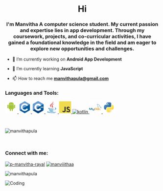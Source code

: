 <h1 align="center">Hi</h1>
<h3 align="center"> I'm Manvitha A computer science student. My current passion and expertise lies in app development. Through my coursework, projects, and co-curricular activities, I have gained a foundational knowledge in the field and am eager to explore new opportunities and challenges.</h3>

- 🔭 I’m currently working on **Android App Development**

- 🌱 I’m currently learning **JavaScript**

- 📫 How to reach me **manvithapula@gmail.com**

<h3 align="left">Languages and Tools:</h3>
<p align="left"> <a href="https://developer.android.com" target="_blank" rel="noreferrer"> <img src="https://raw.githubusercontent.com/devicons/devicon/master/icons/android/android-original-wordmark.svg" alt="android" width="40" height="40"/> </a> <a href="https://www.cprogramming.com/" target="_blank" rel="noreferrer"> <img src="https://raw.githubusercontent.com/devicons/devicon/master/icons/c/c-original.svg" alt="c" width="40" height="40"/> </a> <a href="https://www.w3schools.com/cpp/" target="_blank" rel="noreferrer"> <img src="https://raw.githubusercontent.com/devicons/devicon/master/icons/cplusplus/cplusplus-original.svg" alt="cplusplus" width="40" height="40"/> </a> <a href="https://www.java.com" target="_blank" rel="noreferrer"> <img src="https://raw.githubusercontent.com/devicons/devicon/master/icons/java/java-original.svg" alt="java" width="40" height="40"/> </a> <a href="https://developer.mozilla.org/en-US/docs/Web/JavaScript" target="_blank" rel="noreferrer"> <img src="https://raw.githubusercontent.com/devicons/devicon/master/icons/javascript/javascript-original.svg" alt="javascript" width="40" height="40"/> </a> <a href="https://kotlinlang.org" target="_blank" rel="noreferrer"> <img src="https://www.vectorlogo.zone/logos/kotlinlang/kotlinlang-icon.svg" alt="kotlin" width="40" height="40"/> </a> <a href="https://www.mysql.com/" target="_blank" rel="noreferrer"> <img src="https://raw.githubusercontent.com/devicons/devicon/master/icons/mysql/mysql-original-wordmark.svg" alt="mysql" width="40" height="40"/> </a> <a href="https://www.python.org" target="_blank" rel="noreferrer"> <img src="https://raw.githubusercontent.com/devicons/devicon/master/icons/python/python-original.svg" alt="python" width="40" height="40"/> </a> </p>
<br> <p><img align="center" src="https://github-readme-stats.vercel.app/api/top-langs?username=manvithapula&show_icons=true&locale=en&layout=compact" alt="manvithapula" /></p> </br>
<h3 align="left">Connect with me:</h3>
<p align="left">
<a href="https://www.linkedin.com/in/p-manvitha-rayal-9b390424b/" target="blank"><img align="center" src="https://raw.githubusercontent.com/rahuldkjain/github-profile-readme-generator/master/src/images/icons/Social/linked-in-alt.svg" alt="p-manvitha-rayal" height="30" width="40" /></a>
<a href="https://instagram.com/manviiithaa" target="blank"><img align="center" src="https://raw.githubusercontent.com/rahuldkjain/github-profile-readme-generator/master/src/images/icons/Social/instagram.svg" alt="manviiithaa" height="30" width="40" /></a>
</p>
<p align="left"> <img src="https://komarev.com/ghpvc/?username=manvithapula&label=Profile%20views&color=0e75b6&style=flat" alt="manvithapula" /> </p>
<img align="left" alt="Coding" width="100" src="https://miro.medium.com/v2/resize:fit:679/0*F4t8-xz-b98ZcvEH.gif"> 


